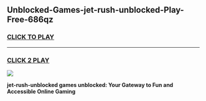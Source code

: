 
## Unblocked-Games-jet-rush-unblocked-Play-Free-686qz
<h3>
<a href="https://premium76.site?title=jet-rush-unblocked&ref=19M">CLICK TO PLAY</a></h3>
<hr>

<h3>
<a href="https://premium76.site?title=jet-rush-unblocked&ref=19M">CLICK 2 PLAY</a>
  
</h3>

<a href="https://premium76.site?title=jet-rush-unblocked&ref=19M"><img src="https://clearcache.store/games.png"></a>


**jet-rush-unblocked games unblocked: Your Gateway to Fun and Accessible Online Gaming**
